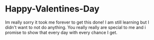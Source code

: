 # Happy-Valentines-Day
Im really sorry it took me forever to get this done! I am still learning but I didn't want to not do anything. You really really are special to me and i promise to show that every day with every chance I get.
